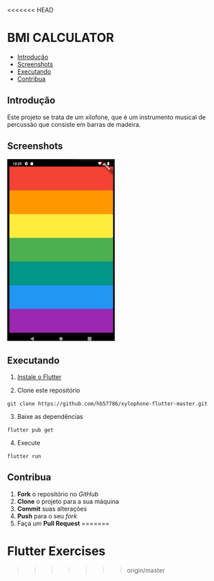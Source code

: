 <<<<<<< HEAD
# BMI CALCULATOR

* [Introdução](#introdução)
* [Screenshots](#screenshots)
* [Executando](#executando)
* [Contribua](#contribua)

## Introdução

Este projeto se trata de um xilofone, que é um instrumento musical de percussão que consiste em barras de madeira. 

## Screenshots

<p float="left">
  <img src="/screenshots/start_page.png" width="250" /> 
</p>

## Executando

1. [Instale o Flutter](https://flutter.dev/docs/get-started/install)

2. Clone este repositório

```
git clone https://github.com/hb57786/xylophone-flutter-master.git
```

3. Baixe as dependências

```
flutter pub get
```

4. Execute

```
flutter run
```

## Contribua

1. **Fork** o repositório no *GitHub*
2. **Clone** o projeto para a sua máquina
3. **Commit** suas alterações 
4. **Push** para o seu *fork*
5. Faça um **Pull Request**
=======
# Flutter Exercises
>>>>>>> origin/master
